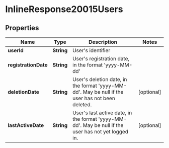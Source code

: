 
# InlineResponse20015Users

## Properties
Name | Type | Description | Notes
------------ | ------------- | ------------- | -------------
**userId** | **String** | User&#39;s identifier | 
**registrationDate** | **String** | User&#39;s registration date, in the format &#39;yyyy-MM-dd&#39; | 
**deletionDate** | **String** | User&#39;s deletion date, in the format &#39;yyyy-MM-dd&#39;. May be null if the user has not been deleted. |  [optional]
**lastActiveDate** | **String** | User&#39;s last active date, in the format &#39;yyyy-MM-dd&#39;. May be null if the user has not yet logged in. |  [optional]



